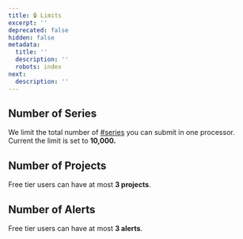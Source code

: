 ```yaml
---
title: 🔒 Limits
excerpt: ''
deprecated: false
hidden: false
metadata:
  title: ''
  description: ''
  robots: index
next:
  description: ''
---
```

## Number of Series

We limit the total number of [#series](metrics#series "mention") you can submit in one processor. Current the limit is set to **10,000.**

## Number of Projects

Free tier users can have at most **3 projects**.

## Number of Alerts

Free tier users can have at most **3 alerts**.